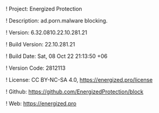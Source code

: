 ! Project: Energized Protection

! Description: ad.porn.malware blocking.

! Version: 6.32.0810.22.10.281.21

! Build Version: 22.10.281.21

! Build Date: Sat, 08 Oct 22 21:13:50 +06

! Version Code: 2812113

! License: CC BY-NC-SA 4.0, https://energized.pro/license

! Github: https://github.com/EnergizedProtection/block

! Web: https://energized.pro
